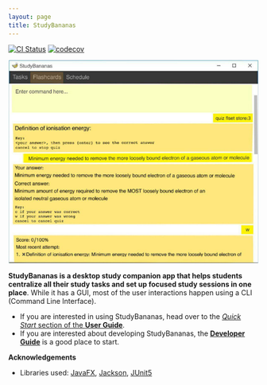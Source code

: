 ```yaml
---
layout: page
title: StudyBananas
---
```


[![CI Status](https://github.com/AY2021S1-CS2103T-F12-2/tp/workflows/Java%20CI/badge.svg)](https://github.com/AY2021S1-CS2103T-F12-2/tp/actions)
[![codecov](https://codecov.io/gh/AY2021S1-CS2103T-F12-2/tp/branch/master/graph/badge.svg)](https://codecov.io/gh/AY2021S1-CS2103T-F12-2/tp)

![Ui](images/Ui.png)

**StudyBananas is a desktop study companion app that helps students centralize all their study tasks and set up focused study sessions in one place**. 
While it has a GUI, most of the user interactions happen using a CLI (Command Line Interface).

* If you are interested in using StudyBananas, head over to the [_Quick Start_ section of the **User Guide**](UserGuide.html#quick-start).
* If you are interested about developing StudyBananas, the [**Developer Guide**](DeveloperGuide.html) is a good place to start.


**Acknowledgements**

* Libraries used: [JavaFX](https://openjfx.io/), [Jackson](https://github.com/FasterXML/jackson), [JUnit5](https://github.com/junit-team/junit5)
